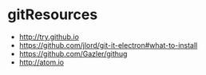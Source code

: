 # gitResources

 * http://try.github.io
 * https://github.com/jlord/git-it-electron#what-to-install
 * https://github.com/Gazler/githug
 * http://atom.io
 
